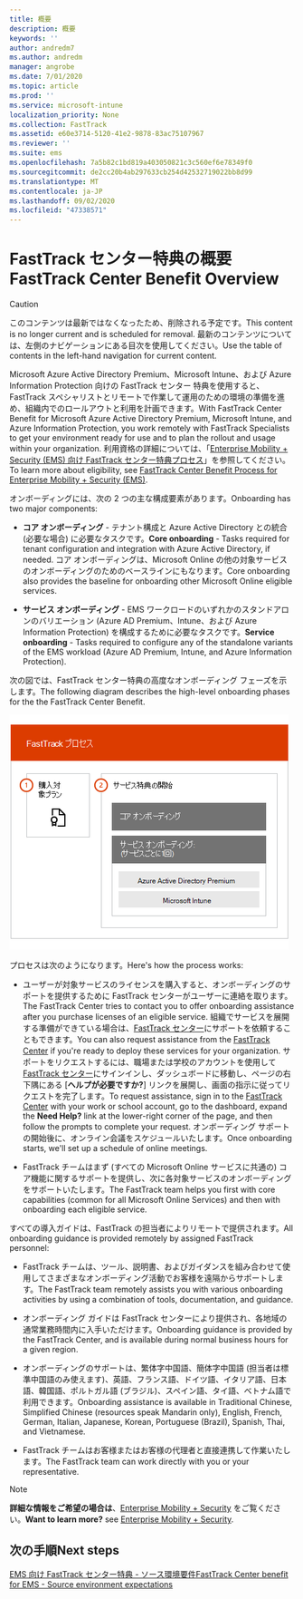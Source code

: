 ```yaml
---
title: 概要
description: 概要
keywords: ''
author: andredm7
ms.author: andredm
manager: angrobe
ms.date: 7/01/2020
ms.topic: article
ms.prod: ''
ms.service: microsoft-intune
localization_priority: None
ms.collection: FastTrack
ms.assetid: e60e3714-5120-41e2-9878-83ac75107967
ms.reviewer: ''
ms.suite: ems
ms.openlocfilehash: 7a5b82c1bd819a403050821c3c560ef6e78349f0
ms.sourcegitcommit: de2cc20b4ab297633cb254d42532719022bb8d99
ms.translationtype: MT
ms.contentlocale: ja-JP
ms.lasthandoff: 09/02/2020
ms.locfileid: "47338571"
---
```

# <a name="fasttrack-center-benefit-overview"></a><span data-ttu-id="1ca0a-103">FastTrack センター特典の概要</span><span class="sxs-lookup"><span data-stu-id="1ca0a-103">FastTrack Center Benefit Overview</span></span>

> [!CAUTION]
> <span data-ttu-id="1ca0a-104">このコンテンツは最新ではなくなったため、削除される予定です。</span><span class="sxs-lookup"><span data-stu-id="1ca0a-104">This content is no longer current and is scheduled for removal.</span></span> <span data-ttu-id="1ca0a-105">最新のコンテンツについては、左側のナビゲーションにある目次を使用してください。</span><span class="sxs-lookup"><span data-stu-id="1ca0a-105">Use the table of contents in the left-hand navigation for current content.</span></span>

<span data-ttu-id="1ca0a-106">Microsoft Azure Active Directory Premium、Microsoft Intune、および Azure Information Protection 向けの FastTrack センター 特典を使用すると、FastTrack スペシャリストとリモートで作業して運用のための環境の準備を進め、組織内でのロールアウトと利用を計画できます。</span><span class="sxs-lookup"><span data-stu-id="1ca0a-106">With FastTrack Center Benefit for Microsoft Azure Active Directory Premium, Microsoft Intune, and Azure Information Protection, you work remotely with FastTrack Specialists to get your environment ready for use and to plan the rollout and usage within your organization.</span></span> <span data-ttu-id="1ca0a-107">利用資格の詳細については、「[Enterprise Mobility + Security (EMS) 向け FastTrack センター特典プロセス](EMS-fasttrack-process.md)」を参照してください。</span><span class="sxs-lookup"><span data-stu-id="1ca0a-107">To learn more about eligibility, see [FastTrack Center Benefit Process for Enterprise Mobility + Security (EMS)](EMS-fasttrack-process.md).</span></span>

<span data-ttu-id="1ca0a-108">オンボーディングには、次の 2 つの主な構成要素があります。</span><span class="sxs-lookup"><span data-stu-id="1ca0a-108">Onboarding has two major components:</span></span>

-   <span data-ttu-id="1ca0a-109">**コア オンボーディング** - テナント構成と Azure Active Directory との統合 (必要な場合) に必要なタスクです。</span><span class="sxs-lookup"><span data-stu-id="1ca0a-109">**Core onboarding** - Tasks required for tenant configuration and integration with Azure Active Directory, if needed.</span></span> <span data-ttu-id="1ca0a-110">コア オンボーディングは、Microsoft Online の他の対象サービスのオンボーディングのためのベースラインにもなります。</span><span class="sxs-lookup"><span data-stu-id="1ca0a-110">Core onboarding also provides the baseline for onboarding other Microsoft Online eligible services.</span></span>

-   <span data-ttu-id="1ca0a-111">**サービス オンボーディング** - EMS ワークロードのいずれかのスタンドアロンのバリエーション (Azure AD Premium、Intune、および Azure Information Protection) を構成するために必要なタスクです。</span><span class="sxs-lookup"><span data-stu-id="1ca0a-111">**Service onboarding** - Tasks required to configure any of the standalone variants of the EMS workload (Azure AD Premium, Intune, and Azure Information Protection).</span></span>

<span data-ttu-id="1ca0a-112">次の図では、FastTrack センター特典の高度なオンボーディング フェーズを示します。</span><span class="sxs-lookup"><span data-stu-id="1ca0a-112">The following diagram describes the high-level onboarding phases for the the FastTrack Center Benefit.</span></span>

![FastTrack センター特典の利用のための高度なオンボーディング フェーズ](./media/ft-onboarding-process.png)

<span data-ttu-id="1ca0a-114">プロセスは次のようになります。</span><span class="sxs-lookup"><span data-stu-id="1ca0a-114">Here's how the process works:</span></span>

- <span data-ttu-id="1ca0a-115">ユーザーが対象サービスのライセンスを購入すると、オンボーディングのサポートを提供するために FastTrack センターがユーザーに連絡を取ります。</span><span class="sxs-lookup"><span data-stu-id="1ca0a-115">The FastTrack Center tries to contact you to offer onboarding assistance after you purchase licenses of an eligible service.</span></span> <span data-ttu-id="1ca0a-116">組織でサービスを展開する準備ができている場合は、[FastTrack センター](https://go.microsoft.com/fwlink/?linkid=780698)にサポートを依頼することもできます。</span><span class="sxs-lookup"><span data-stu-id="1ca0a-116">You can also request assistance from the [FastTrack Center](https://go.microsoft.com/fwlink/?linkid=780698) if you're ready to deploy these services for your organization.</span></span> <span data-ttu-id="1ca0a-117">サポートをリクエストするには、職場または学校のアカウントを使用して[ FastTrack センター](https://go.microsoft.com/fwlink/?linkid=780698)にサインインし、ダッシュボードに移動し、ページの右下隅にある [**ヘルプが必要ですか?**] リンクを展開し、画面の指示に従ってリクエストを完了します。</span><span class="sxs-lookup"><span data-stu-id="1ca0a-117">To request assistance, sign in to the [FastTrack Center](https://go.microsoft.com/fwlink/?linkid=780698) with your work or school account, go to the dashboard, expand the **Need Help?** link at the lower-right corner of the page, and then follow the prompts to complete your request.</span></span> <span data-ttu-id="1ca0a-118">オンボーディング サポートの開始後に、オンライン会議をスケジュールいたします。</span><span class="sxs-lookup"><span data-stu-id="1ca0a-118">Once onboarding starts, we'll set up a schedule of online meetings.</span></span>

-   <span data-ttu-id="1ca0a-119">FastTrack チームはまず (すべての Microsoft Online サービスに共通の) コア機能に関するサポートを提供し、次に各対象サービスのオンボーディングをサポートいたします。</span><span class="sxs-lookup"><span data-stu-id="1ca0a-119">The FastTrack team helps you first with core capabilities (common for all Microsoft Online Services) and then with onboarding each eligible service.</span></span>

<span data-ttu-id="1ca0a-120">すべての導入ガイドは、FastTrack の担当者によりリモートで提供されます。</span><span class="sxs-lookup"><span data-stu-id="1ca0a-120">All onboarding guidance is provided remotely by assigned FastTrack personnel:</span></span>

-   <span data-ttu-id="1ca0a-121">FastTrack チームは、ツール、説明書、およびガイダンスを組み合わせて使用してさまざまなオンボーディング活動でお客様を遠隔からサポートします。</span><span class="sxs-lookup"><span data-stu-id="1ca0a-121">The FastTrack team remotely assists you with various onboarding activities by using a combination of tools, documentation, and guidance.</span></span>

-   <span data-ttu-id="1ca0a-122">オンボーディング ガイドは FastTrack センターにより提供され、各地域の通常業務時間内に入手いただけます。</span><span class="sxs-lookup"><span data-stu-id="1ca0a-122">Onboarding guidance is provided by the FastTrack Center, and is available during normal business hours for a given region.</span></span>

-   <span data-ttu-id="1ca0a-123">オンボーディングのサポートは、繁体字中国語、簡体字中国語 (担当者は標準中国語のみ使えます)、英語、フランス語、ドイツ語、イタリア語、日本語、韓国語、ポルトガル語 (ブラジル)、スペイン語、タイ語、ベトナム語で利用できます。</span><span class="sxs-lookup"><span data-stu-id="1ca0a-123">Onboarding assistance is available in Traditional Chinese, Simplified Chinese (resources speak Mandarin only), English, French, German, Italian, Japanese, Korean, Portuguese (Brazil), Spanish, Thai, and Vietnamese.</span></span>

-   <span data-ttu-id="1ca0a-124">FastTrack チームはお客様またはお客様の代理者と直接連携して作業いたします。</span><span class="sxs-lookup"><span data-stu-id="1ca0a-124">The FastTrack team can work directly with you or your representative.</span></span>

> [!NOTE]
> <span data-ttu-id="1ca0a-125">**詳細な情報をご希望の場合は**、[Enterprise Mobility + Security](https://www.microsoft.com/cloud-platform/enterprise-mobility) をご覧ください。</span><span class="sxs-lookup"><span data-stu-id="1ca0a-125">**Want to learn more?** see [Enterprise Mobility + Security](https://www.microsoft.com/cloud-platform/enterprise-mobility).</span></span>

## <a name="next-steps"></a><span data-ttu-id="1ca0a-126">次の手順</span><span class="sxs-lookup"><span data-stu-id="1ca0a-126">Next steps</span></span>

[<span data-ttu-id="1ca0a-127">EMS 向け FastTrack センター特典 - ソース環境要件</span><span class="sxs-lookup"><span data-stu-id="1ca0a-127">FastTrack Center benefit for EMS - Source environment expectations</span></span>](EMS-source-environment-expectations.md)


